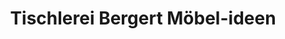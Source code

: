 ---
title: "Tischlerei Bergert Möbel-ideen"
url: /chemnitz/tischlerei-bergert-moebel-ideen/
shop: Möbel
---